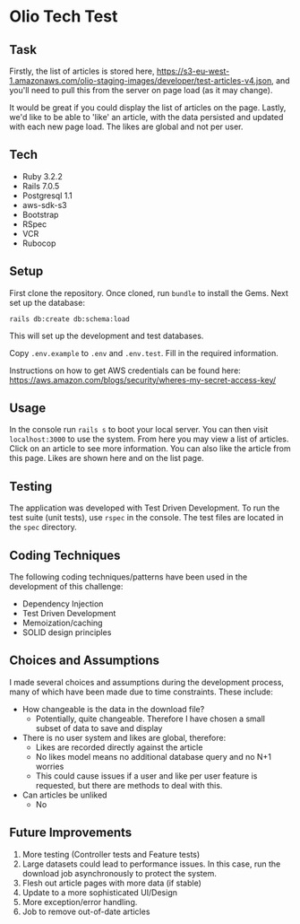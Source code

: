 # Olio Tech Test

## Task

Firstly, the list of articles is stored here, https://s3-eu-west-1.amazonaws.com/olio-staging-images/developer/test-articles-v4.json, and you'll need to pull this from the server on page load (as it may change).

It would be great if you could display the list of articles on the page. Lastly, we'd like to be able to 'like' an article, with the data persisted and updated with each new page load. The likes are global and not per user.

## Tech
- Ruby 3.2.2
- Rails 7.0.5
- Postgresql 1.1
- aws-sdk-s3
- Bootstrap
- RSpec
- VCR
- Rubocop

## Setup
First clone the repository. Once cloned, run `bundle` to install the Gems. Next set up the database:

`rails db:create db:schema:load`

This will set up the development and test databases.

Copy `.env.example` to `.env` and `.env.test`. Fill in the required information.

Instructions on how to get AWS credentials can be found here: https://aws.amazon.com/blogs/security/wheres-my-secret-access-key/

## Usage
In the console run `rails s` to boot your local server. You can then visit `localhost:3000` to use the system. From here you may view a list of articles. Click on an article to see more information. You can also like the article from this page. Likes are shown here and on the list page.

## Testing
The application was developed with Test Driven Development. To run the test suite (unit tests), use `rspec` in the console. The test files are located in the `spec` directory.

## Coding Techniques
The following coding techniques/patterns have been used in the development of this challenge:
- Dependency Injection
- Test Driven Development
- Memoization/caching
- SOLID design principles

## Choices and Assumptions
I made several choices and assumptions during the development process, many of which have been made due to time constraints. These include:
- How changeable is the data in the download file?
  - Potentially, quite changeable. Therefore I have chosen a small subset of data to save and display
- There is no user system and likes are global, therefore:
  - Likes are recorded directly against the article
  - No likes model means no additional database query and no N+1 worries
  - This could cause issues if a user and like per user feature is requested, but there are methods to deal with this.
- Can articles be unliked
  - No

## Future Improvements
1. More testing (Controller tests and Feature tests)
2. Large datasets could lead to performance issues. In this case, run the download job asynchronously to protect the system.
3. Flesh out article pages with more data (if stable)
4. Update to a more sophisticated UI/Design
5. More exception/error handling.
6. Job to remove out-of-date articles
